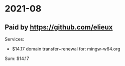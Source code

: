 # 2021-08

## Paid by https://github.com/elieux

Services:

* $14.17 domain transfer+renewal for: mingw-w64.org

Sum: $14.17
